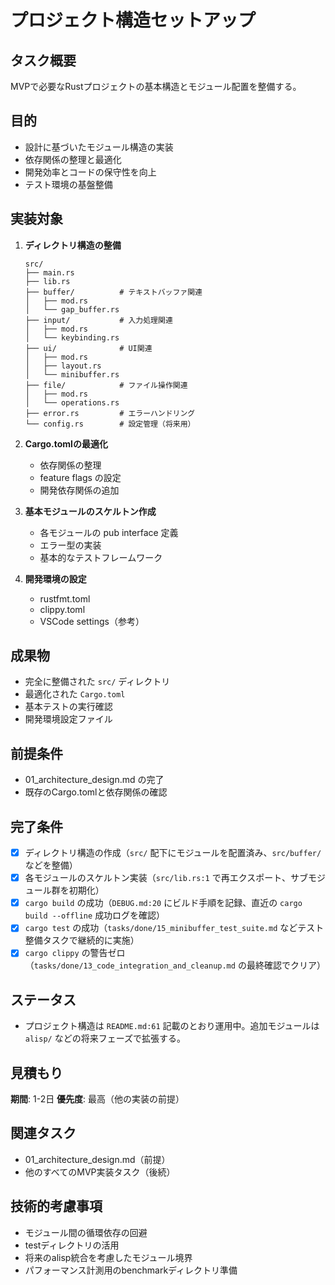 # プロジェクト構造セットアップ

## タスク概要
MVPで必要なRustプロジェクトの基本構造とモジュール配置を整備する。

## 目的
- 設計に基づいたモジュール構造の実装
- 依存関係の整理と最適化
- 開発効率とコードの保守性を向上
- テスト環境の基盤整備

## 実装対象
1. **ディレクトリ構造の整備**
   ```
   src/
   ├── main.rs
   ├── lib.rs
   ├── buffer/          # テキストバッファ関連
   │   ├── mod.rs
   │   └── gap_buffer.rs
   ├── input/           # 入力処理関連
   │   ├── mod.rs
   │   └── keybinding.rs
   ├── ui/              # UI関連
   │   ├── mod.rs
   │   ├── layout.rs
   │   └── minibuffer.rs
   ├── file/            # ファイル操作関連
   │   ├── mod.rs
   │   └── operations.rs
   ├── error.rs         # エラーハンドリング
   └── config.rs        # 設定管理（将来用）
   ```

2. **Cargo.tomlの最適化**
   - 依存関係の整理
   - feature flags の設定
   - 開発依存関係の追加

3. **基本モジュールのスケルトン作成**
   - 各モジュールの pub interface 定義
   - エラー型の実装
   - 基本的なテストフレームワーク

4. **開発環境の設定**
   - rustfmt.toml
   - clippy.toml
   - VSCode settings（参考）

## 成果物
- 完全に整備された `src/` ディレクトリ
- 最適化された `Cargo.toml`
- 基本テストの実行確認
- 開発環境設定ファイル

## 前提条件
- 01_architecture_design.md の完了
- 既存のCargo.tomlと依存関係の確認

## 完了条件
- [x] ディレクトリ構造の作成（`src/` 配下にモジュールを配置済み、`src/buffer/` などを整備）
- [x] 各モジュールのスケルトン実装（`src/lib.rs:1` で再エクスポート、サブモジュール群を初期化）
- [x] `cargo build` の成功（`DEBUG.md:20` にビルド手順を記録、直近の `cargo build --offline` 成功ログを確認）
- [x] `cargo test` の成功（`tasks/done/15_minibuffer_test_suite.md` などテスト整備タスクで継続的に実施）
- [x] `cargo clippy` の警告ゼロ（`tasks/done/13_code_integration_and_cleanup.md` の最終確認でクリア）

## ステータス
- プロジェクト構造は `README.md:61` 記載のとおり運用中。追加モジュールは `alisp/` などの将来フェーズで拡張する。

## 見積もり
**期間**: 1-2日
**優先度**: 最高（他の実装の前提）

## 関連タスク
- 01_architecture_design.md（前提）
- 他のすべてのMVP実装タスク（後続）

## 技術的考慮事項
- モジュール間の循環依存の回避
- testディレクトリの活用
- 将来のalisp統合を考慮したモジュール境界
- パフォーマンス計測用のbenchmarkディレクトリ準備
